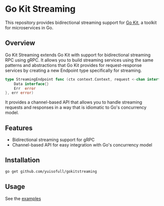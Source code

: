 # Go Kit Streaming

This repository provides bidirectional streaming support for [Go Kit](https://github.com/go-kit/kit), a toolkit for
microservices in Go.

## Overview

Go Kit Streaming extends Go Kit with support for bidirectional streaming RPC using gRPC. It allows you to build
streaming services using the same patterns and abstractions that Go Kit provides for request-response services
by creating a new Endpoint type specifically for streaming.

```go
type StreamingEndpoint func (ctx context.Context, request <-chan interface{}) (response <-chan struct {
    Data interface{}
    Err  error
}, err error)

```

It provides a channel-based API that allows you to handle streaming requests and responses in a way that is idiomatic to
Go's concurrency model.

## Features

- Bidirectional streaming support for gRPC
- Channel-based API for easy integration with Go's concurrency model

## Installation

```bash
go get github.com/yuisofull/gokitstreaming

```

## Usage

See the [examples](https://github.com/yuisofull/gokitstreaming/tree/main/examples/simple)